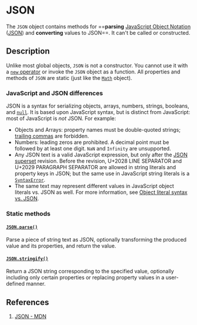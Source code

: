 # JSON

The `JSON` object contains methods for ==**parsing** [JavaScript Object Notation](https://json.org/) ([JSON](https://developer.mozilla.org/en-US/docs/Glossary/JSON)) and **converting** values to JSON==. It can't be called or constructed.

## Description

Unlike most global objects, `JSON` is not a constructor. You cannot use it with a [`new` operator](https://developer.mozilla.org/en-US/docs/Web/JavaScript/Reference/Operators/new) or invoke the `JSON` object as a function. All properties and methods of `JSON` are static (just like the [`Math`](https://developer.mozilla.org/en-US/docs/Web/JavaScript/Reference/Global_Objects/Math) object).

### JavaScript and JSON differences

JSON is a syntax for serializing objects, arrays, numbers, strings, booleans, and [`null`](https://developer.mozilla.org/en-US/docs/Web/JavaScript/Reference/Operators/null). It is based upon JavaScript syntax, but is distinct from JavaScript: most of JavaScript is *not* JSON. For example:

- Objects and Arrays: property names must be double-quoted strings; [trailing commas](https://developer.mozilla.org/en-US/docs/Web/JavaScript/Reference/Trailing_commas) are forbidden.
- Numbers: leading zeros are prohibited. A decimal point must be followed by at least one digit. `NaN` and `Infinity` are unsupported.
- Any JSON text is a valid JavaScript expression, but only after the [JSON superset](https://github.com/tc39/proposal-json-superset) revision. Before the revision, U+2028 LINE SEPARATOR and U+2029 PARAGRAPH SEPARATOR are allowed in string literals and property keys in JSON; but the same use in JavaScript string literals is a [`SyntaxError`](https://developer.mozilla.org/en-US/docs/Web/JavaScript/Reference/Global_Objects/SyntaxError).
- The same text may represent different values in JavaScript object literals vs. JSON as well. For more information, see [Object literal syntax vs. JSON](https://developer.mozilla.org/en-US/docs/Web/JavaScript/Reference/Operators/Object_initializer#object_literal_syntax_vs._json).

### Static methods

#### [`JSON.parse()`](https://developer.mozilla.org/en-US/docs/Web/JavaScript/Reference/Global_Objects/JSON/parse)

Parse a piece of string text as JSON, optionally transforming the produced value and its properties, and return the value.

#### [`JSON.stringify()`](https://developer.mozilla.org/en-US/docs/Web/JavaScript/Reference/Global_Objects/JSON/stringify)

Return a JSON string corresponding to the specified value, optionally including only certain properties or replacing property values in a user-defined manner.

## References

1. [JSON - MDN](https://developer.mozilla.org/en-US/docs/Web/JavaScript/Reference/Global_Objects/JSON)